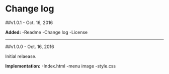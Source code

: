 # Change log

##v1.0.1 - Oct. 16, 2016

**Added:**
-Readme
-Change log
-License 

---

##v1.0.0 - Oct. 16, 2016

Initial relaease.

**Implementation:**
-Index.html
-menu image
-style.css 